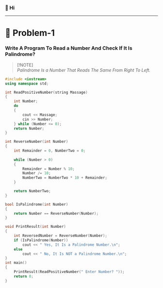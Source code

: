 ### 👋 Hi
---
# 🧩 Problem-1

### Write A Program To Read a Number And Check If It Is Palindrome? 
> [!NOTE]\
> *Palindrome Is a Number That Reads The Same From Right To Left.*
```cpp
#include <iostream>
using namespace std;

int ReadPositiveNumber(string Massage)
{
	int Number;
	do
	{
		cout << Massage;
		cin >> Number;
	} while (Number <= 0);
	return Number;
}

int ReverseNumber(int Number)
{
	int Remainder = 0, NumberTwo = 0;
	
	while (Number > 0)
	{							
		Remainder = Number % 10;
		Number /= 10;
		NumberTwo = NumberTwo * 10 + Remainder;
	}

	return NumberTwo;
}

bool IsPalindrome(int Number)
{
	return Number == ReverseNumber(Number);
}

void PrintResult(int Number)
{
	int ReversedNumber = ReverseNumber(Number);
	if (IsPalindrome(Number))
		cout << " Yes, It Is a Palindrome Number.\n";
	else
		cout << " No, It Is NOT a Palindrome Number.\n";
}
int main()
{
	PrintResult(ReadPositiveNumber(" Enter Number? "));
	return 0;
}
```
